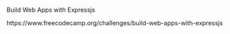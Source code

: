 <p>Build Web Apps with Expressjs</p>
<p>https://www.freecodecamp.org/challenges/build-web-apps-with-expressjs</p>
